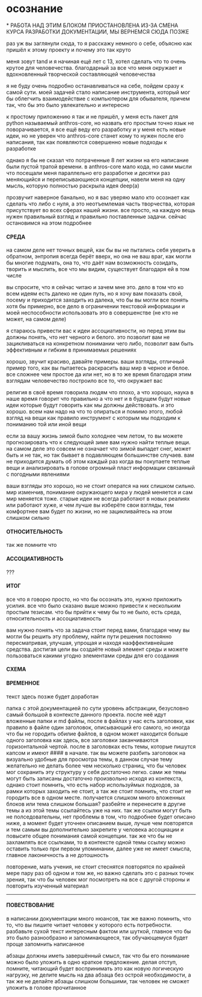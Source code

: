 # осознание
\* РАБОТА НАД ЭТИМ БЛОКОМ ПРИОСТАНОВЛЕНА ИЗ-ЗА СМЕНА КУРСА РАЗРАБОТКИ ДОКУМЕНТАЦИИ, МЫ ВЕРНЕМСЯ СЮДА ПОЗЖЕ

раз уж вы заглянули сюда, то я расскажу немного о себе, объясню как пришёл к этому проекту и почему это так круто

меня зовут tand и я начиная ещё лет с 13, хотел сделать что то очень крутое для человечества. благодарный за все что меня окружает и вдохновленный творческой составляющей человечества 

я не буду очень подробно останавливаться на себе, пойдем сразу к самой сути. моей задачей стало написание инструмента, который мог бы облегчить взаимодействие с компьютером для обывателя, причем так, что бы это было увлекательно и интересно

к простому приложению я так и не пришёл, у меня есть пакет для python называемый anthros-core, но назвать его простым точно язык не поворачивается, я все ещё веду его разработку и у меня есть новые идеи, но не уверен что anthros-core станет кому то нужен после его написания, так как появляются совершенно новые подходы к разработке

однако я бы не сказал что потраченные 8 лет жизни на его написание были пустой тратой времени. в anthros-core мало кода, но сами мысли что посещали меня параллельно его разработке и десятки раз меняющийся и переписывающиеся концепции, навели меня на одну мысль, которую полностью раскрыла идея deep(a)

прозвучит наверное банально, но я вас уверяю мало кто осознает как сделать что либо с нуля, а это неотъемлемая часть творчества, которая присутствует во всех сферах нашей жизни. все просто, на каждую вещь нужен правильный взгляд и правильно поставленные задачи. сейчас остановимся на этом подробнее


#### СРЕДА
на самом деле нет точных вещей, как бы вы не пытались себя уверить в обратном, энтропия всегда берёт вверх, но она не ваш враг, как могли бы многие подумать, она то, что даёт нам возможность созидать, творить и мыслить, все что мы видим, существует благодаря ей в том числе

вы спросите, что я сейчас читаю и зачем мне это. дело в том что ко всем идеям есть далеко не один путь, но я хочу вам показать свой, посему и приходится заходить из далека, что бы вы могли все понять хотя бы примерно, все дело в ограничении текстовой информации и моей неспособности использовать это в совершенстве (не кто не может, на самом деле)

я стараюсь привести вас к идеи ассоциативности, но перед этим вы должны понять, что нет черного и белого. это позволит вам не зацикливаться на конкретном понимании чего либо, позволит вам быть эффективным и гибким в принимаемых решениях

хорошо, звучит красиво, давайте примеры. ваши взгляды, отличный пример того, как вы пытаетесь раскрасить ваш мир в черное и белое. все сложнее чем простое да или нет, но в то же время благодаря этим взглядам человечество построило все то, что окружает вас

религия в своё время говорила людям что плохо, а что хорошо, наука в наше время говорит что правильно а что нет и в будущем будут новые идеи которые будут говорить как мы должны действовать. и это хорошо. всем нам надо на что то опираться и помимо этого, любой взгляд на вещи как правило инструмент с которым мы подходим к пониманию той или иной вещи

если за вашу жизнь зимой было холоднее чем летом, то вы можете прогнозировать что к следующей зиме вам нужно найти теплые вещи. на самом деле это совсем не означает что зимой выпадет снег, может быть и не так, но так бывает в подавляющем большинстве случаев. вам не приходится думать об этом каждый раз когда вы покупаете теплые вещи и анализировать в голове огромный пласт информации связанный с погодными явлениями

ваши взгляды это хорошо, но не стоит оператся на них слишком сильно. мир изменчив, понимание окружающего мира у людей меняется и сам мир меняется тоже. старые идеи не всегда работают в новых реалиях или работают хуже, и чем лучше вы изберёте свои взгляды, тем комфортнее вам будет по жизни, но не зацикливайтесь на этом слишком сильно


#### ОТНОСИТЕЛЬНОСТЬ
так же помните что


#### АССОЦИАТИВНОСТЬ
???

#### ИТОГ
все что я говорю просто, но что бы осознать это, нужно приложить усилия. все что было сказано выше можно привести к нескольким простым тезисам. что бы прийти к чему бы то не было, есть среда, относительность и ассоциативность

вам нужно понять что за задача стоит перед вами, благодаря чему вы могли бы решить эту проблему, найти пути решения постоянно пересматривая, улучшая, упрощая и находя наэффективнейшие средства. достигая цели вы создаёте новый элемент среды и можете пользоваться какими угодно элементами среды для его создания

#### СХЕМА

#### ВРЕМЕННОЕ
текст здесь позже будет доработан

папка с этой документацией по сути уровень абстракции, безусловно самый большой в контексте данного проекта. после неё идут вложенные папки и md файлы, после в файлах у нас есть заголовки, как правило в файле один заголовок, описывающий его самого, но иногда что бы не городить обилие файлов, в одном может находится больше одного заголовка как здесь, все заголовки заканчиваются горизонтальной чертой. после в заголовках есть темы, которые пишутся капсом и имеют #### в начале. так вы можете разбить заголовок на визуально удобные для просмотра темы, в данном случае тему желательно не делать более чем несколько страниц, что бы человек мог сохранить эту структуру у себя достаточно легко. сами же темы могут быть записаны достаточно произвольно исходя из контекста, однако стоит помнить, что есть набор используймых подходов, за рамки которых заходить не стоит, а так же стоит помнить, что стоит не городить все в одном месте. получается слишком много вложенных блоков или тема слишком большая? разбейте и перенесите в другие темы а из этой темы ссылайтесь уже на них. так же ссылки могут быть не полседовательны, нет проблемы в том, что подробнее будет описано ниже, а момент будет уточнен описанием выше, лучше чем повторятся и тем самым вы дополнительно закрепите у человека ассоциации и повысите общее понимания самой концепции. так же что бы не захламлять все ссылками, то в контексте одной темы ссылку можно оставить только при первом упоминании, далее уже не имеет смысла, главное лаконичность а не дотошность

повторение, мать учения, не стоит стеснятся повторятся по крайней мере пару раз об одном и том же, но важно сделать это с разных точек зрения, так что бы человек мог посмотреть на все с другой стороны и повторить изученный материал


---
#### ПОВЕСТВОВАНИЕ 
в написании документации много нюансов, так же важно помнить, что то, что вы пишите читает человек у которого есть потребности. разбавьте сухой текст интересным фактом или шуткой, главное что бы это было разнообразно и запоминающееся, так обучающемуся будет проще запомнить написанное

абзацы должны иметь завершённый смысл, так что бы его понимание можно было уложить в одно краткое предложение. делая отступ, помните, читающий будет воспринимать это как новую логическую нагрузку, не делите мысль на два абзаца без острой необходимости, а так же не делайте абзацы слишком большими, так человек не сможет уложить в голове прочитанное
